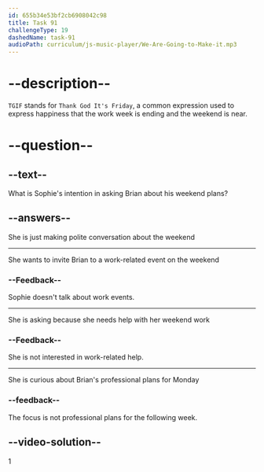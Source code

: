 ```yaml
---
id: 655b34e53bf2cb6908042c98
title: Task 91
challengeType: 19
dashedName: task-91
audioPath: curriculum/js-music-player/We-Are-Going-to-Make-it.mp3
---
```


<!--
AUDIO REFERENCE: 
Sophie: Hey Brian. TGIF, right? Do you have any plans for the weekend?
-->

# --description--

`TGIF` stands for `Thank God It's Friday`, a common expression used to express happiness that the work week is ending and the weekend is near.

# --question--

## --text--

What is Sophie's intention in asking Brian about his weekend plans?

## --answers--

She is just making polite conversation about the weekend

---

She wants to invite Brian to a work-related event on the weekend

### --Feedback--

Sophie doesn't talk about work events.

---

She is asking because she needs help with her weekend work

### --Feedback--

She is not interested in work-related help.

---

She is curious about Brian's professional plans for Monday

### --feedback--

The focus is not professional plans for the following week.

## --video-solution--

1
